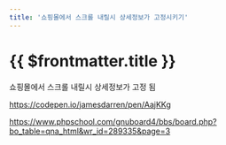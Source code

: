```yaml
---
title: '쇼핑몰에서 스크롤 내릴시 상세정보가 고정시키기'
---
```


# {{ $frontmatter.title }}


쇼핑몰에서 스크롤 내릴시 상세정보가 고정 됨



https://codepen.io/jamesdarren/pen/AajKKg


https://www.phpschool.com/gnuboard4/bbs/board.php?bo_table=qna_html&wr_id=289335&page=3